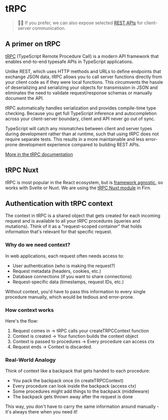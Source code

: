# tRPC

> 😮‍💨 If you prefer, we can also expose selected [REST APIs](./api.md) for client-server communication.

## A primer on tRPC

[tRPC](https://trpc.io) (TypeScript Remote Procedure Call) is a modern API framework that enables end-to-end typesafe APIs in TypeScript applications.

Unlike REST, which uses HTTP methods and URLs to define endpoints that exchange JSON data, tRPC allows you to call server functions directly from your client code as if they were local functions. This circumvents the hassle of deserializing and serializing your objects for transmission in JSON and eliminates the need to validate request/response schemas or manually document the API.

tRPC automatically handles serialization and provides compile-time type checking. Because you get full TypeScript inference and autocompletion across your client-server boundary, client and API never go out of sync.

TypeScript will catch any mismatches between client and server types during development rather than at runtime, such that using tRPC does not require separate tests. This results in a more maintainable and less error-prone development experience compared to building REST APIs.

[More in the tRPC documentation](https://trpc.io/docs#an-alternative-to-traditional-rest-or-graphql)

## tRPC Nuxt

tRPC is most popular in the React ecosystem, but is [framework agnostic](https://trpc.io/docs/community/awesome-trpc#frontend-frameworks), so works with Svelte or Nuxt. We are using the [tRPC Nuxt module](https://github.com/wobsoriano/trpc-nuxt) in Firn.

## Authentication with tRPC context

The context in tRPC is a shared object that gets created for each incoming request and is available to all your tRPC procedures (queries and mutations). Think of it as a "request-scoped container" that holds information that's relevant for that specific request.

### Why do we need context?

In web applications, each request often needs access to:

- User authentication (who is making the request?)
- Request metadata (headers, cookies, etc.)
- Database connections (if you want to share connections)
- Request-specific data (timestamps, request IDs, etc.)

Without context, you'd have to pass this information to every single procedure manually, which would be tedious and error-prone.

### How context works

Here's the flow:

1. Request comes in → tRPC calls your createTRPCContext function
2. Context is created → Your function builds the context object
3. Context is passed to procedures → Every procedure can access ctx
4. Request ends → Context is discarded.

### Real-World Analogy

Think of context like a backpack that gets handed to each procedure:

- You pack the backpack once (in createTRPCContext)
- Every procedure can look inside the backpack (access ctx)
- Some procedures might add things to the backpack (middleware)
- The backpack gets thrown away after the request is done

This way, you don't have to carry the same information around manually - it's always there when you need it!